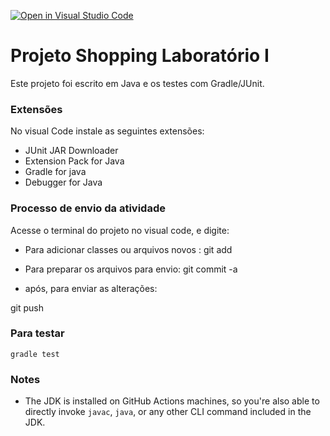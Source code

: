 [![Open in Visual Studio Code](https://classroom.github.com/assets/open-in-vscode-718a45dd9cf7e7f842a935f5ebbe5719a5e09af4491e668f4dbf3b35d5cca122.svg)](https://classroom.github.com/online_ide?assignment_repo_id=11076042&assignment_repo_type=AssignmentRepo)
# Projeto Shopping Laboratório I
Este projeto foi escrito em Java e os testes com Gradle/JUnit.

### Extensões
No visual Code instale as seguintes extensões:
- JUnit JAR Downloader
- Extension Pack for Java
- Gradle for java
- Debugger for Java


### Processo de envio da atividade
Acesse o terminal do projeto no visual code, e digite: 
- Para adicionar classes ou arquivos novos : 
git add 

- Para preparar os arquivos para envio:
git commit -a

- após, para enviar as alterações:

git push


### Para testar 
`gradle test`

### Notes
- The JDK is installed on GitHub Actions machines, so you're also able to directly invoke `javac`, `java`, or any other CLI command included in the JDK. 
